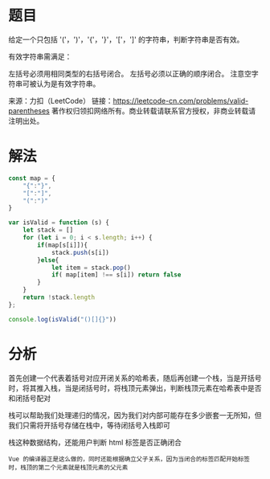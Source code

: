 
# 题目

给定一个只包括 '('，')'，'{'，'}'，'['，']' 的字符串，判断字符串是否有效。

有效字符串需满足：

左括号必须用相同类型的右括号闭合。
左括号必须以正确的顺序闭合。
注意空字符串可被认为是有效字符串。

来源：力扣（LeetCode）
链接：https://leetcode-cn.com/problems/valid-parentheses
著作权归领扣网络所有。商业转载请联系官方授权，非商业转载请注明出处。

# 解法

```javascript
const map = {
    "{":"}",
    "[":"]",
    "(":")"
}

var isValid = function (s) {
    let stack = []
    for (let i = 0; i < s.length; i++) {
        if(map[s[i]]){
            stack.push(s[i])
        }else{
            let item = stack.pop()
            if( map[item] !== s[i]) return false
        }
    }
    return !stack.length
};

console.log(isValid("()[]{}"))
```

# 分析

首先创建一个代表着括号对应开闭关系的哈希表，随后再创建一个栈，当是开括号时，将其推入栈，当是闭括号时，将栈顶元素弹出，判断栈顶元素在哈希表中是否和闭括号配对

栈可以帮助我们处理递归的情况，因为我们对内部可能存在多少嵌套一无所知，但我们只需将开括号存储在栈中，等待闭括号入栈即可

栈这种数据结构，还能用户判断 html 标签是否正确闭合

`Vue 的编译器正是这么做的，同时还能根据确立父子关系，因为当闭合的标签匹配开始标签时，栈顶的第二个元素就是栈顶元素的父元素`
